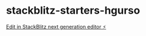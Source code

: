 # stackblitz-starters-hgurso

[Edit in StackBlitz next generation editor ⚡️](https://stackblitz.com/~/github.com/Amardeep23/stackblitz-starters-hgurso)